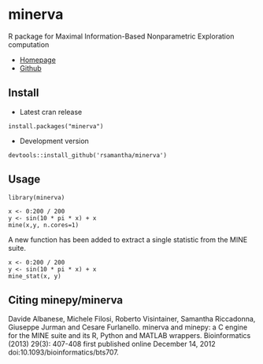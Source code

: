 # minerva


R package for Maximal Information-Based Nonparametric Exploration computation

* [Homepage](http://minepy.readthedocs.io/en/latest/)
* [Github](https://github.com/minepy/minepy)


## Install
* Latest cran release
```
install.packages("minerva")
```
* Development version
```
devtools::install_github('rsamantha/minerva')
```

## Usage
```
library(minerva)

x <- 0:200 / 200
y <- sin(10 * pi * x) + x
mine(x,y, n.cores=1)
```
A new function has been added to extract a single statistic from the MINE suite.

```
x <- 0:200 / 200
y <- sin(10 * pi * x) + x
mine_stat(x, y)
```


## Citing minepy/minerva 
Davide Albanese, Michele Filosi, Roberto Visintainer, Samantha
Riccadonna, Giuseppe Jurman and Cesare Furlanello. minerva and minepy:
a C engine for the MINE suite and its R, Python and MATLAB
wrappers. Bioinformatics (2013) 29(3): 407-408 first published online
December 14, 2012 doi:10.1093/bioinformatics/bts707.

